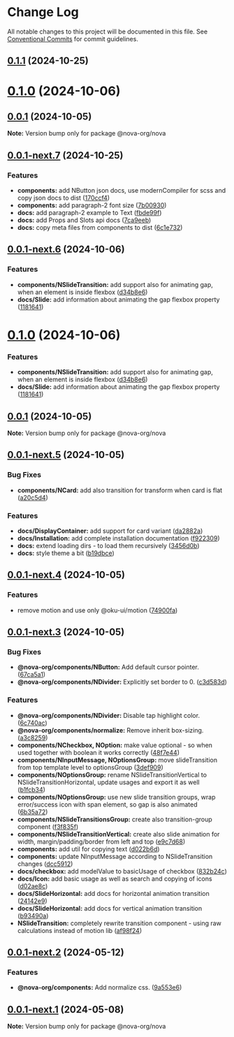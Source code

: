 # Change Log

All notable changes to this project will be documented in this file.
See [Conventional Commits](https://conventionalcommits.org) for commit guidelines.

## [0.1.1](https://github.com/novaui-org/nova/compare/v0.0.1-next.7...v0.1.1) (2024-10-25)



# [0.1.0](https://github.com/novaui-org/nova/compare/v0.0.1-next.6...v0.1.0) (2024-10-06)



## [0.0.1](https://github.com/novaui-org/nova/compare/v0.0.1-next.5...v0.0.1) (2024-10-05)

**Note:** Version bump only for package @nova-org/nova





## [0.0.1-next.7](https://github.com/novaui-org/nova/compare/v0.0.1-next.6...v0.0.1-next.7) (2024-10-25)


### Features

* **components:** add NButton json docs, use modernCompiler for scss and copy json docs to dist ([170ccf4](https://github.com/novaui-org/nova/commit/170ccf4d065980629a60923c5bf72f26573d154f))
* **components:** add paragraph-2 font size ([7b00930](https://github.com/novaui-org/nova/commit/7b00930aaff9b06262542bffa7c096e2d758061a))
* **docs:** add paragraph-2 example to Text ([fbde99f](https://github.com/novaui-org/nova/commit/fbde99fa73b17416b1fbf8c63fee41d628146cb9))
* **docs:** add Props and Slots api docs ([7ca9eeb](https://github.com/novaui-org/nova/commit/7ca9eebd948f2e3710dc1f08ad947893763a3843))
* **docs:** copy meta files from components to dist ([6c1e732](https://github.com/novaui-org/nova/commit/6c1e732b769787a5936205dae55ba5d47d213b3d))





## [0.0.1-next.6](https://github.com/novaui-org/nova/compare/v0.0.1-next.5...v0.0.1-next.6) (2024-10-06)


### Features

* **components/NSlideTransition:** add support also for animating gap, when an element is inside flexbox ([d34b8e6](https://github.com/novaui-org/nova/commit/d34b8e6297c586a5cb288de59d1597b5c5e76381))
* **docs/Slide:** add information about animating the gap flexbox property ([1181641](https://github.com/novaui-org/nova/commit/118164111f9d6cb2d8dedbfeccd8774befa8c6a0))





# [0.1.0](https://github.com/novaui-org/nova/compare/v0.0.1...v0.1.0) (2024-10-06)


### Features

* **components/NSlideTransition:** add support also for animating gap, when an element is inside flexbox ([d34b8e6](https://github.com/novaui-org/nova/commit/d34b8e6297c586a5cb288de59d1597b5c5e76381))
* **docs/Slide:** add information about animating the gap flexbox property ([1181641](https://github.com/novaui-org/nova/commit/118164111f9d6cb2d8dedbfeccd8774befa8c6a0))





## [0.0.1](https://github.com/novaui-org/nova/compare/v0.0.1-next.5...v0.0.1) (2024-10-05)

**Note:** Version bump only for package @nova-org/nova





## [0.0.1-next.5](https://github.com/novaui-org/nova/compare/v0.0.1-next.4...v0.0.1-next.5) (2024-10-05)


### Bug Fixes

* **components/NCard:** add also transition for transform when card is flat ([a20c5d4](https://github.com/novaui-org/nova/commit/a20c5d4f30a29695335c5a03d06e053c772707e1))


### Features

* **docs/DisplayContainer:** add support for card variant ([da2882a](https://github.com/novaui-org/nova/commit/da2882a7794a2b57d63067bcdd1e525e84b24fb9))
* **docs/Installation:** add complete installation documentation ([f922309](https://github.com/novaui-org/nova/commit/f9223090eebd0560ff747c2bb255a5043cb18c6c))
* **docs:** extend loading dirs - to load them recursively ([3456d0b](https://github.com/novaui-org/nova/commit/3456d0bec906a4026017d2ab5afe479c9af343fe))
* **docs:** style theme a bit ([b19dbce](https://github.com/novaui-org/nova/commit/b19dbce3315400a9a843f5ee4d1ce4f33cace81d))





## [0.0.1-next.4](https://github.com/novaui-org/nova/compare/v0.0.1-next.3...v0.0.1-next.4) (2024-10-05)


### Features

* remove motion and use only @oku-ui/motion ([74900fa](https://github.com/novaui-org/nova/commit/74900fa703acd14861c4d4fc2445fb652f3ea94d))





## [0.0.1-next.3](https://github.com/novaui-org/nova/compare/v0.0.1-next.2...v0.0.1-next.3) (2024-10-05)


### Bug Fixes

* **@nova-org/components/NButton:** Add default cursor pointer. ([67ca5a1](https://github.com/novaui-org/nova/commit/67ca5a155a879c98d7d72143031708d430398134))
* **@nova-org/components/NDivider:** Explicitly set border to 0. ([c3d583d](https://github.com/novaui-org/nova/commit/c3d583dd35e4b83d16fd3ac24bff475295a473b7))


### Features

* **@nova-org/components/NDivider:** Disable tap highlight color. ([6c740ac](https://github.com/novaui-org/nova/commit/6c740accbb3285b060355a229f8b96801f338aeb))
* **@nova-org/components/normalize:** Remove inherit box-sizing. ([a3c8259](https://github.com/novaui-org/nova/commit/a3c82595f56f645cdac7dbaec0f8537f5647c871))
* **components/NCheckbox, NOption:** make value optional - so when used together with boolean it works correctly ([48f7e44](https://github.com/novaui-org/nova/commit/48f7e44c8a2e6533a5dbe9797a4e2d052e751558))
* **components/NInputMessage, NOptionsGroup:** move slideTransition from top template level to optionsGroup ([3def909](https://github.com/novaui-org/nova/commit/3def9094d59f500a0a7652c37846558db7ff10e9))
* **components/NOptionsGroup:** rename NSlideTransitionVertical to NSlideTransitionHorizontal, update usages and export it as well ([b1fcb34](https://github.com/novaui-org/nova/commit/b1fcb34ed2f9979f20889af57c5ecec0254efc2a))
* **components/NOptionsGroup:** use new slide transition groups, wrap error/success icon with span element, so gap is also animated ([6b35a72](https://github.com/novaui-org/nova/commit/6b35a722864c46dc7e331a9e3c88ebc180c8203f))
* **components/NSlideTransitionsGroup:** create also transition-group component ([f3f835f](https://github.com/novaui-org/nova/commit/f3f835f121bcceb2c4a344bb86d4457edbd794fe))
* **components/NSlideTransitionVertical:** create also slide animation for width, margin/padding/border from left and top ([e9c7d68](https://github.com/novaui-org/nova/commit/e9c7d68db9917f6f7eef4e6bf03ea2db649c81e4))
* **components:** add util for copying text ([d022b6d](https://github.com/novaui-org/nova/commit/d022b6d0e72603f73fdc09be7bab1e9925958ae9))
* **components:** update NInputMessage according to NSlideTransition changes ([dcc5912](https://github.com/novaui-org/nova/commit/dcc5912037a5a100200fa1ea82dad5769481dff3))
* **docs/checkbox:** add modelValue to basicUsage of checkbox ([832b24c](https://github.com/novaui-org/nova/commit/832b24cdbb8923ef966dc9110f88a01aeeda19b3))
* **docs/Icon:** add basic usage as well as search and copying of icons ([d02ae8c](https://github.com/novaui-org/nova/commit/d02ae8ce72a6be2b5f3149e0e2f649f772730978))
* **docs/SlideHorizontal:** add docs for horizontal animation transition ([24142e9](https://github.com/novaui-org/nova/commit/24142e92aab2788597578d31291182aaf63f5857))
* **docs/SlideHorizontal:** add docs for vertical animation transition ([b93490a](https://github.com/novaui-org/nova/commit/b93490a31311c8a3bbb2e94fa020928a88415240))
* **NSlideTransition:** completely rewrite transition component - using raw calculations instead of motion lib ([af98f24](https://github.com/novaui-org/nova/commit/af98f246f2de59da769de42e4626461a28f1ae13))





## [0.0.1-next.2](https://github.com/novaui-org/nova/compare/v0.0.1-next.1...v0.0.1-next.2) (2024-05-12)


### Features

* **@nova-org/components:** Add normalize css. ([9a553e6](https://github.com/novaui-org/nova/commit/9a553e6fe887c9729a56b25ef20d002700f693d6))





## [0.0.1-next.1](https://github.com/novaui-org/nova/compare/v0.0.1-next.0...v0.0.1-next.1) (2024-05-08)

**Note:** Version bump only for package @nova-org/nova

